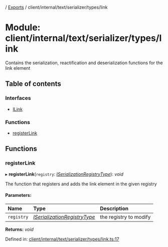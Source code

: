 [](../README.md) / [Exports](../modules.md) / client/internal/text/serializer/types/link

# Module: client/internal/text/serializer/types/link

Contains the serialization, reactification and deserialization functions
for the link element

## Table of contents

### Interfaces

- [ILink](../interfaces/client_internal_text_serializer_types_link.ilink.md)

### Functions

- [registerLink](client_internal_text_serializer_types_link.md#registerlink)

## Functions

### registerLink

▸ **registerLink**(`registry`: [*ISerializationRegistryType*](../interfaces/client_internal_text_serializer.iserializationregistrytype.md)): *void*

The function that registers and adds the link element in the given
registry

#### Parameters:

Name | Type | Description |
:------ | :------ | :------ |
`registry` | [*ISerializationRegistryType*](../interfaces/client_internal_text_serializer.iserializationregistrytype.md) | the registry to modify    |

**Returns:** *void*

Defined in: [client/internal/text/serializer/types/link.ts:17](https://github.com/onzag/itemize/blob/5fcde7cf/client/internal/text/serializer/types/link.ts#L17)
